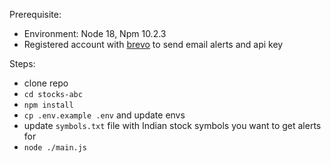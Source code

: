 Prerequisite:
- Environment: Node 18, Npm 10.2.3
- Registered account with [brevo](https://onboarding.brevo.com/account/register) to send email alerts and api key

Steps:
- clone repo
- `cd stocks-abc`
- `npm install`
- `cp .env.example .env` and update envs
- update `symbols.txt` file with Indian stock symbols you want to get alerts for
- `node ./main.js`
